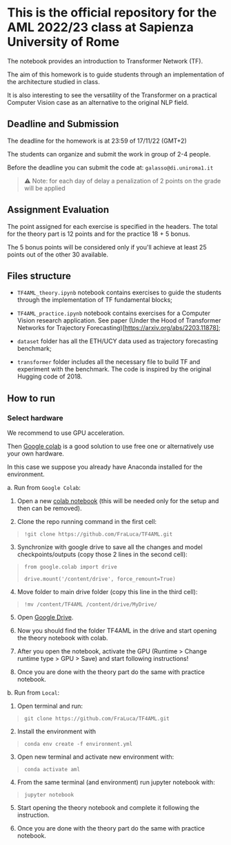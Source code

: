 # This is the official repository for the AML 2022/23 class at Sapienza University of Rome

The notebook provides an introduction to Transformer Network (TF).

The aim of this homework is to guide students through an implementation of the architecture studied in class. 

It is also interesting to see the versatility of the Transformer on a practical Computer Vision case as an alternative to the original NLP field.



## Deadline and Submission

The deadline for the homework is at 23:59 of 17/11/22  (GMT+2)

The students can organize and submit the work in group of 2-4 people.

Before the deadline you can submit the code at: `galasso@di.uniroma1.it`

> :warning: Note: for each day of delay a penalization of 2 points on the grade will be applied

## Assignment Evaluation

The point assigned for each exercise is specified in the headers. The total for the theory part is 12 points and for the practice 18 + 5 bonus. 

The 5 bonus points will be considered only if you'll achieve at least 25 points out of the other 30 available. 


## Files structure

- `TF4AML_theory.ipynb` notebook contains exercises to guide the students through the implementation of TF fundamental blocks;

- `TF4AML_practice.ipynb` notebook contains exercises for a Computer Vision research application. See paper (Under the Hood of Transformer Networks for Trajectory Forecasting)[https://arxiv.org/abs/2203.11878];

- `dataset` folder has all the ETH/UCY data used as trajectory forecasting benchmark;

- `transformer` folder includes all the necessary file to build TF and experiment with the benchmark. 
The code is inspired by the original Hugging code of 2018.



## How to run

### Select hardware

We recommend to use GPU acceleration.

Then [Google colab](https://colab.research.google.com) is a good solution to use free one or alternatively use your own hardware.

In this case we suppose you already have Anaconda installed for the environment.


a. Run from `Google Colab`:

  1. Open a new [colab notebook](https://colab.research.google.com) (this will be needed only for the setup and then can be removed).
  
  2. Clone the repo running command in the first cell:
  > `!git clone https://github.com/FraLuca/TF4AML.git`
  
  3. Synchronize with google drive to save all the changes and model checkpoints/outputs (copy those 2 lines in the second cell):
  > `from google.colab import drive`
  > 
  > `drive.mount('/content/drive', force_remount=True)`
  
  4. Move folder to main drive folder (copy this line in the third cell):
  > `!mv /content/TF4AML /content/drive/MyDrive/` 
  
  5. Open [Google Drive](https://drive.google.com/drive/u/0/my-drive). 
  
  6. Now you should find the folder TF4AML in the drive and start opening the theory notebook with colab.
  
  7. After you open the notebook, activate the GPU (Runtime > Change runtime type > GPU > Save) and start following instructions!
  
  8. Once you are done with the theory part do the same with practice notebook.



b. Run from `Local`:

  1. Open terminal and run: 
  > `git clone https://github.com/FraLuca/TF4AML.git`
  
  2. Install the environment with 
  > `conda env create -f environment.yml`
  
  3. Open new terminal and activate new environment with:
  > `conda activate aml`
  
  4. From the same terminal (and environment) run jupyter notebook with:
  > `jupyter notebook`

  5. Start opening the theory notebook and complete it following the instruction.
  
  6. Once you are done with the theory part do the same with practice notebook.
